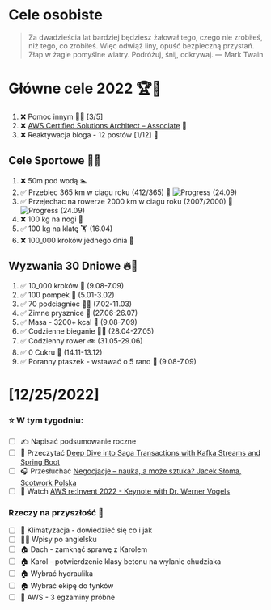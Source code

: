 
Cele osobiste
==============
> Za dwadzieścia lat bardziej będziesz żałował tego, czego nie zrobiłeś, niż tego, co zrobiłeś. Więc odwiąż liny, opuść bezpieczną przystań. Złap w żagle pomyślne wiatry. Podróżuj, śnij, odkrywaj.
> — Mark Twain

# Główne cele 2022 🏆🥇
1. ❌ Pomoc innym 🧚‍♂️ [3/5]
2. ❌ [AWS Certified Solutions Architect – Associate](https://aws.amazon.com/certification/certified-solutions-architect-associate/) 📜
3. ❌ Reaktywacja bloga - 12 postów [1/12] 📝

## Cele Sportowe 💪🥈
1. ❌ 50m pod wodą 🏊
2. ✅ Przebiec 365 km w ciagu roku (412/365) 🏃 ![Progress](https://progress-bar.dev/113/) (24.09)
3. ✅ Przejechac na rowerze 2000 km w ciagu roku (2007/2000) 🚴 ![Progress](https://progress-bar.dev/100/) (24.09)
4. ❌ 100 kg na nogi 🦵
5. ✅ 100 kg na klatę 🏋️ (16.04)
6. ❌ 100_000 kroków jednego dnia 🚶

## Wyzwania 30 Dniowe 🔥🥉
1. ✅ 10_000 kroków 🦶 (9.08-7.09)
2. ✅ 100 pompek 🙇 (5.01-3.02)
3. ✅ 70 podciagniec 🏋️‍♂️ (7.02-11.03)
4. ✅ Zimne prysznice 🚿 (27.06-26.07)
5. ✅ Masa - 3200+ kcal 🍌 (9.08-7.09)
6. ✅ Codzienne bieganie 🏃‍♀️ (28.04-27.05)
7. ✅ Codzienny rower 🚲 (31.05-29.06)
8. ✅ 0 Cukru 🎂 (14.11-13.12)
9. ✅ Poranny ptaszek - wstawać o 5 rano 🌅 (9.08-7.09)

# [12/25/2022]
### ⭐ W tym tygodniu:
- [ ] ✍️ Napisać podsumowanie roczne
- [ ] 📗 Przeczytać [Deep Dive into Saga Transactions with Kafka Streams and Spring Boot](https://piotrminkowski.com/2022/02/07/deep-dive-into-saga-transactions-with-kafka-streams-and-spring-boot/)
- [ ] 🎧 Przesłuchać [Negocjacje – nauka, a może sztuka? Jacek Słoma, Scotwork Polska](https://zaprojektujswojezycie.pl/negocjacje-nauka-a-moze-sztuka-jacek-sloma-scotwork-polska/)
- [ ] 🎥 Watch [AWS re:Invent 2022 - Keynote with Dr. Werner Vogels](https://youtu.be/RfvL_423a-I?list=PL2yQDdvlhXf8xcKr0-BHEyg_8VB4tWdu1)

### Rzeczy na przyszłość 🏅
- [ ] 🥶 Klimatyzacja - dowiedzieć się co i jak
- [ ] 🧑‍🎓 Wpisy po angielsku
- [ ] 🏠 Dach - zamknąć sprawę z Karolem
- [ ] 🏠 Karol - potwierdzenie klasy betonu na wylanie chudziaka
- [ ] 🏠 Wybrać hydraulika
- [ ] 🏠 Wybrać ekipę do tynków
- [ ] 🎥 AWS - 3 egzaminy próbne
